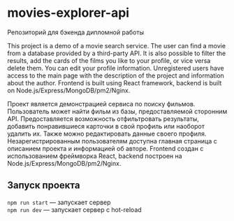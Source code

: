 # movies-explorer-api

Репозиторий для бэкенда дипломной работы

This project is a demo of a movie search service. The user can find a movie from a database provided by a third-party API. It is also possible to filter the results, add the cards of the films you like to your profile, or vice versa delete them. You can edit your profile information. Unregistered users have access to the main page with the description of the project and information about the author. Frontend is built using React framework, backend is built on Node.js/Express/MongoDB/pm2/Nginx.

Проект является демонстрацией сервиса по поиску фильмов. Пользователь может найти фильм из базы, предоставляемой сторонним API. Предоставляется возможность отфильтровать результаты, добавить понравившиеся карточки в свой профиль или наоборот удалить их. Также можно редактировать данные своего профиля. Незарегистрированным пользователям доступна главная страница с описанием проекта и информацией об авторе. Frontend создан с использованием фреймворка React, backend построен на Node.js/Express/MongoDB/pm2/Nginx.
## Запуск проекта

`npm run start` — запускает сервер   
`npm run dev` — запускает сервер с hot-reload

